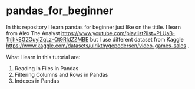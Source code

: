 # pandas_for_beginner

In this repository I learn pandas for beginner just like on the tittle. I learn from Alex The Analyst https://www.youtube.com/playlist?list=PLUaB-1hjhk8GZOuylZqLz-Qt9RIdZZMBE but I use different dataset from Kaggle https://www.kaggle.com/datasets/ulrikthygepedersen/video-games-sales .

What I learn in this tutorial are:
1. Reading in Files in Pandas
2. Filtering Columns and Rows in Pandas
3. Indexes in Pandas
